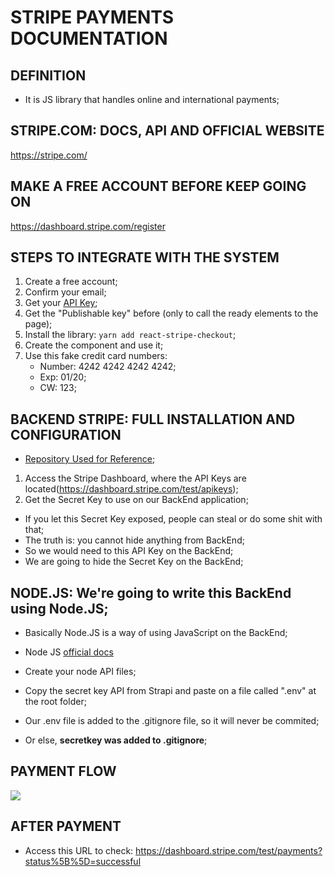 # STRIPE PAYMENTS DOCUMENTATION

## DEFINITION
- It is JS library that handles online and international payments;

## STRIPE.COM: DOCS, API AND OFFICIAL WEBSITE
https://stripe.com/

## MAKE A FREE ACCOUNT BEFORE KEEP GOING ON
https://dashboard.stripe.com/register

## STEPS TO INTEGRATE WITH THE SYSTEM
1. Create a free account;
2. Confirm your email;
3. Get your [API Key](https://dashboard.stripe.com/test/apikeys);
4. Get the "Publishable key" before (only to call the ready elements to the page);
5. Install the library: ``yarn add react-stripe-checkout``;
6. Create the component and use it;
7. Use this fake credit card numbers: 
    - Number: 4242 4242 4242 4242;
    - Exp: 01/20;
    - CW: 123;

## BACKEND STRIPE: FULL INSTALLATION AND CONFIGURATION
- [Repository Used for Reference](https://github.com/ZhangMYihua/lesson-31);
1. Access the Stripe Dashboard, where the API Keys are located(https://dashboard.stripe.com/test/apikeys);
2. Get the Secret Key to use on our BackEnd application;
- If you let this Secret Key exposed, people can steal or do some shit with that;
- The truth is: you cannot hide anything from BackEnd;
- So we would need to this API Key on the BackEnd;
- We are going to hide the Secret Key on the BackEnd;

## NODE.JS: We're going to write this BackEnd using Node.JS;
- Basically Node.JS is a way of using JavaScript on the BackEnd;
- Node JS [official docs](https://nodejs.org/pt-br/docs/)

- Create your node API files;
- Copy the secret key API from Strapi and paste on a file called ".env" at the root folder;

- Our .env file is added to the .gitignore file, so it will never be commited;
- Or else, <b>secretkey was added to .gitignore</b>;

## PAYMENT FLOW
<img src="https://raw.githubusercontent.com/jvlessa/React--Zero-To-Mastery/master/readmes/media/paymentFlow
.jpg">

## AFTER PAYMENT
- Access this URL to check:
https://dashboard.stripe.com/test/payments?status%5B%5D=successful